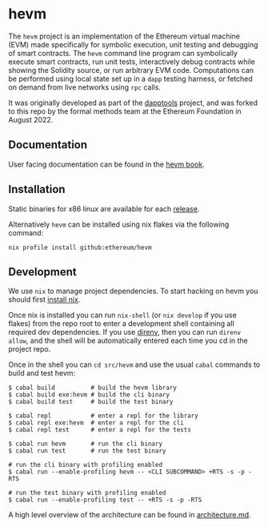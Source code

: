 # hevm

The `hevm` project is an implementation of the Ethereum virtual machine (EVM) made specifically for
symbolic execution, unit testing and debugging of smart contracts. The `hevm` command line program
can symbolically execute smart contracts, run unit tests, interactively debug contracts while
showing the Solidity source, or run arbitrary EVM code. Computations can be performed using local
state set up in a `dapp` testing harness, or fetched on demand from live networks using `rpc` calls.

It was originally developed as part of the [dapptools](https://github.com/dapphub/dapptools/)
project, and was forked to this repo by the formal methods team at the Ethereum Foundation in August
2022.

## Documentation

User facing documentation can be found in the [hevm book](https://hevm.dev/).

## Installation

Static binaries for x86 linux are available for each [release](https://github.com/ethereum/hevm/releases).

Alternatively `hevm` can be installed using nix flakes via the following command:

```
nix profile install github:ethereum/hevm
```

## Development

We use `nix` to manage project dependencies. To start hacking on hevm you should first [install
nix](https://nixos.org/download.html).

Once nix is installed you can run `nix-shell` (or `nix develop` if you use flakes) from the repo
root to enter a development shell containing all required dev dependencies. If you use
[direnv](https://direnv.net/), then you can run `direnv allow`, and the shell will be automatically
entered each time you cd in the project repo.

Once in the shell you can `cd src/hevm` and use the usual `cabal` commands to build and test hevm:

```
$ cabal build          # build the hevm library
$ cabal build exe:hevm # build the cli binary
$ cabal build test     # build the test binary

$ cabal repl           # enter a repl for the library
$ cabal repl exe:hevm  # enter a repl for the cli
$ cabal repl test      # enter a repl for the tests

$ cabal run hevm       # run the cli binary
$ cabal run test       # run the test binary

# run the cli binary with profiling enabled
$ cabal run --enable-profiling hevm -- <CLI SUBCOMMAND> +RTS -s -p -RTS

# run the test binary with profiling enabled
$ cabal run --enable-profiling test -- +RTS -s -p -RTS
```

A high level overview of the architecture can be found in [architecture.md](./architecture.md).
